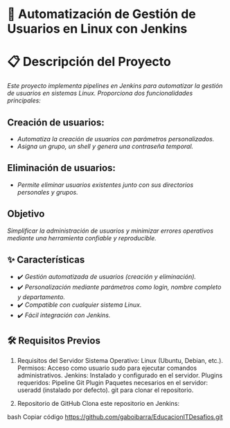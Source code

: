 
# 🚀 **Automatización de Gestión de Usuarios en Linux con Jenkins**

# 📋 Descripción del Proyecto

*Este proyecto implementa pipelines en Jenkins para automatizar la gestión de usuarios en sistemas Linux. Proporciona dos funcionalidades principales:*

## **Creación de usuarios:**

- *Automatiza la creación de usuarios con parámetros personalizados.*
- *Asigna un grupo, un shell y genera una contraseña temporal.*

## **Eliminación de usuarios:**

- *Permite eliminar usuarios existentes junto con sus directorios personales y grupos.*

## **Objetivo**
*Simplificar la administración de usuarios y minimizar errores operativos mediante una herramienta confiable y reproducible.*

## ✨ **Características**
* ✔️ *Gestión automatizada de usuarios (creación y eliminación).*
* ✔️ *Personalización mediante parámetros como login, nombre completo y departamento.*
* ✔️ *Compatible con cualquier sistema Linux.*
* ✔️ *Fácil integración con Jenkins.*

## 🛠️ Requisitos Previos
1. Requisitos del Servidor
Sistema Operativo: Linux (Ubuntu, Debian, etc.).
Permisos: Acceso como usuario sudo para ejecutar comandos administrativos.
Jenkins:
Instalado y configurado en el servidor.
Plugins requeridos:
Pipeline
Git Plugin
Paquetes necesarios en el servidor:
useradd (instalado por defecto).
git para clonar el repositorio.

2. Repositorio de GitHub
Clona este repositorio en Jenkins:

bash
Copiar código
https://github.com/gaboibarra/EducacionITDesafios.git
